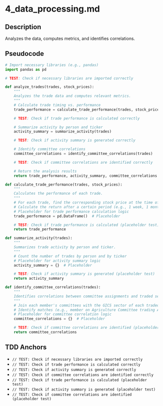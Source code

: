 # 4_data_processing.md

## Description

Analyzes the data, computes metrics, and identifies correlations.

## Pseudocode

```python
# Import necessary libraries (e.g., pandas)
import pandas as pd

# TEST: Check if necessary libraries are imported correctly

def analyze_trades(trades, stock_prices):
    """
    Analyzes the trade data and computes relevant metrics.
    """
    # Calculate trade timing vs. performance
    trade_performance = calculate_trade_performance(trades, stock_prices)

    # TEST: Check if trade performance is calculated correctly

    # Summarize activity by person and ticker
    activity_summary = summarize_activity(trades)

    # TEST: Check if activity summary is generated correctly

    # Identify committee correlations
    committee_correlations = identify_committee_correlations(trades)

    # TEST: Check if committee correlations are identified correctly

    # Return the analysis results
    return trade_performance, activity_summary, committee_correlations

def calculate_trade_performance(trades, stock_prices):
    """
    Calculates the performance of each trade.
    """
    # For each trade, find the corresponding stock price at the time of the trade
    # Calculate the return after a certain period (e.g., 1 week, 1 month)
    # Placeholder for trade performance calculation logic
    trade_performance = pd.DataFrame()  # Placeholder

    # TEST: Check if trade performance is calculated (placeholder test)
    return trade_performance

def summarize_activity(trades):
    """
    Summarizes trade activity by person and ticker.
    """
    # Count the number of trades by person and by ticker
    # Placeholder for activity summary logic
    activity_summary = {}  # Placeholder

    # TEST: Check if activity summary is generated (placeholder test)
    return activity_summary

def identify_committee_correlations(trades):
    """
    Identifies correlations between committee assignments and traded sectors.
    """
    # Join each member's committees with the GICS sector of each traded stock
    # Identify matches (e.g., member on Agriculture Committee trading Agri stocks)
    # Placeholder for committee correlation logic
    committee_correlations = {}  # Placeholder

    # TEST: Check if committee correlations are identified (placeholder test)
    return committee_correlations
```

## TDD Anchors

- `// TEST: Check if necessary libraries are imported correctly`
- `// TEST: Check if trade performance is calculated correctly`
- `// TEST: Check if activity summary is generated correctly`
- `// TEST: Check if committee correlations are identified correctly`
- `// TEST: Check if trade performance is calculated (placeholder test)`
- `// TEST: Check if activity summary is generated (placeholder test)`
- `// TEST: Check if committee correlations are identified (placeholder test)`
